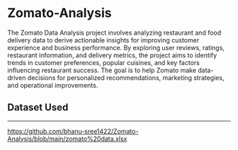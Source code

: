 # Zomato-Analysis
The Zomato Data Analysis project involves analyzing restaurant and food delivery data to derive actionable insights for improving customer experience and business performance. By exploring user reviews, ratings, restaurant information, and delivery metrics, the project aims to identify trends in customer preferences, popular cuisines, and key factors influencing restaurant success. The goal is to help Zomato make data-driven decisions for personalized recommendations, marketing strategies, and operational improvements.

## Dataset Used
*******************************
https://github.com/bhanu-sree1422/Zomato-Analysis/blob/main/zomato%20data.xlsx


